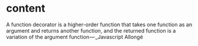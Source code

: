 # content

A function decorator is a higher-order function that takes one function as an argument and returns another function, and the returned function is a variation of the argument function — _Javascript Allongé
